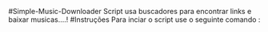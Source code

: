 #Simple-Music-Downloader
Script usa buscadores para encontrar links e baixar musicas....!
#Instruções
Para inciar o script use o seguinte comando :

